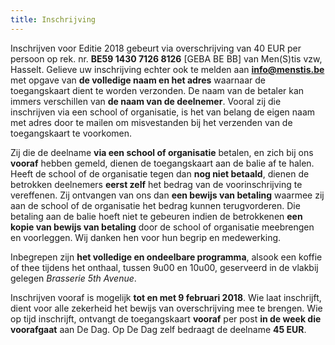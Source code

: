 ```yaml
---
title: Inschrijving
---
```


Inschrijven voor Editie 2018 gebeurt via overschrijving van 40 EUR per persoon op rek. nr. **BE59 1430 7126 8126** [GEBA BE BB] van Men(S)tis vzw, Hasselt. Gelieve uw inschrijving echter ook te melden aan **info@menstis.be** met opgave van **de volledige naam en het adres** waarnaar de toegangskaart dient te worden verzonden. De naam van de betaler kan immers verschillen van **de naam van de deelnemer**. Vooral zij die inschrijven via een school of organisatie, is het van belang de eigen naam met adres door te mailen om misvestanden bij het verzenden van de toegangskaart te voorkomen. 

Zij die de deelname **via een school of organisatie** betalen, en zich bij ons **vooraf** hebben gemeld, dienen de toegangskaart aan de balie af te halen. Heeft de school of de organisatie tegen dan **nog niet betaald**, dienen de betrokken deelnemers **eerst zelf** het bedrag van de voorinschrijving te vereffenen. Zij ontvangen van ons dan **een bewijs van betaling** waarmee zij aan de school of de organisatie het bedrag kunnen terugvorderen. Die betaling aan de balie hoeft niet te gebeuren indien de betrokkenen **een kopie van bewijs van betaling** door de school of organisatie meebrengen en voorleggen. Wij danken hen voor hun begrip en medewerking.


Inbegrepen zijn **het volledige en ondeelbare programma**, alsook een koffie of thee tijdens het onthaal, tussen 9u00 en 10u00, geserveerd in de vlakbij gelegen _Brasserie 5th Avenue_. 

Inschrijven vooraf is mogelijk **tot en met 9 februari 2018**. Wie laat inschrijft, dient voor alle zekerheid het bewijs van overschrijving mee te brengen. Wie op tijd inschrijft, ontvangt de toegangskaart **vooraf** per post **in de week die voorafgaat** aan De Dag. Op De Dag zelf bedraagt de deelname **45 EUR**. 







